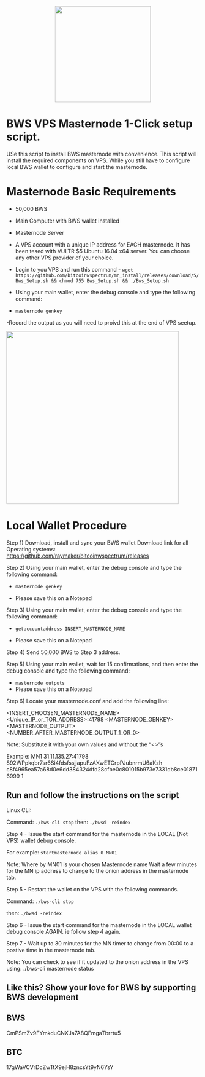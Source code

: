 <p align="center">
  <img src="https://bitcoinwspectrum.com/wp-content/uploads/2018/08/img_00.png" width="250"/>
</p>

# <h>  BWS VPS Masternode 1-Click setup script. </h>

USe this script to install BWS masternode with convenience. This script will install the required components on VPS. While you still have to configure local BWS wallet to configure and start the masternode. 

<h1> Masternode Basic Requirements </h1>

- 50,000 BWS

- Main Computer with BWS wallet installed

- Masternode Server

- A VPS account with  a unique IP address for EACH masternode. It has been tesed with VULTR $5 Ubuntu 16.04 x64 server. You can choose any other VPS provider of your choice.

- Login to you VPS and run this command -
`wget https://github.com/bitcoinwspectrum/mn_install/releases/download/5/Bws_Setup.sh && chmod 755 Bws_Setup.sh && ./Bws_Setup.sh`

- Using your main wallet, enter the debug console and type the following command:

- `masternode genkey`

-Record the output as you will need to proivd this at the end of VPS seetup.

<p align="left">
  <img src="" width="450"/>
</p>

<h1> Local Wallet Procedure </h1>

Step 1) Download, install and sync your BWS wallet
Download link for all Operating systems:
https://github.com/raymaker/bitcoinwspectrum/releases

Step 2) Using your main wallet, enter the debug console and type the following command:

- `masternode genkey`

- Please save this on a Notepad

Step 3) Using your main wallet, enter the debug console and type the following command:

- `getaccountaddress INSERT_MASTERNODE_NAME`

- Please save this on a Notepad

Step 4) Send 50,000 BWS to Step 3 address.

Step 5)  Using your main wallet, wait for 15 confirmations, and then enter the debug console and type the following command:

- `masternode outputs`
- Please save this on a Notepad 

Step 6) Locate your masternode.conf and add the following line: 

<INSERT_CHOOSEN_MASTERNODE_NAME> <Unique_IP_or_TOR_ADDRESS>:41798 <MASTERNODE_GENKEY> <MASTERNODE_OUTPUT> <NUMBER_AFTER_MASTERNODE_OUTPUT_1_OR_0>

Note: Substitute it with your own values and without the “<>”s

Example:
MN1 31.11.135.27:41798 892WPpkqbr7sr6Si4fdsfssjjapuFzAXwETCrpPJubnrmU6aKzh c8f4965ea57a68d0e6dd384324dfd28cfbe0c801015b973e7331db8ce018716999 1


<h2> Run and follow the instructions on the script </h2> 

Linux CLI:

Command: `./bws-cli stop`
then:   `./bwsd -reindex`

Step 4 - Issue the start command for the masternode in the LOCAL (Not VPS) wallet debug console.

For example: `startmasternode alias 0 MN01`

Note:
Where by MN01 is your chosen Masternode name
Wait a few minutes for the MN ip address to change to the onion address in the masternode tab.

Step 5 - Restart the wallet on the VPS with the following commands.

Command: `./bws-cli stop`

then:   `./bwsd -reindex`

Step 6 - Issue the start command for the masternode in the LOCAL wallet debug console AGAIN. ie follow step 4 again. 

Step 7 - Wait up to 30 minutes for the MN timer to change from 00:00 to a postive time in the masternode tab.

Note:
You can check to see if it updated to the onion address in the VPS using: 
./bws-cli masternode status

<h2> Like this? Show your love for BWS by supporting BWS development </h2> 

<h2> BWS </h2>  CmPSmZv9FYmkduCNXJa7A8QFmgaTbrrtu5

<h2> BTC </h2>  17gWaVCVrDcZwTtX9ejH8zncsYt9yN6YsY
